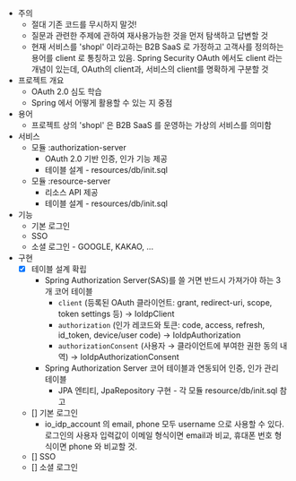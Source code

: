 - 주의
  - 절대 기존 코드를 무시하지 말것!
  - 질문과 관련한 주제에 관하여 재사용가능한 것을 먼저 탐색하고 답변할 것
  - 현재 서비스를 'shopl' 이라고하는 B2B SaaS 로 가정하고 고객사를 정의하는 용어를 client 로 통칭하고 있음. Spring Security OAuth 에서도 client 라는 개념이 있는데, OAuth의 client과, 서비스의 client를 명확하게 구분할 것
- 프로젝트 개요
  - OAuth 2.0 심도 학습
  - Spring 에서 어떻게 활용할 수 있는 지 중점
- 용어
  - 프로젝트 상의 'shopl' 은 B2B SaaS 를 운영하는 가상의 서비스를 의미함
- 서비스
  - 모듈 :authorization-server
    - OAuth 2.0 기반 인증, 인가 기능 제공
    - 테이블 설계 - resources/db/init.sql
  - 모듈 :resource-server
    - 리소스 API 제공
    - 테이블 설계 - resources/db/init.sql
- 기능
  - 기본 로그인
  - SSO 
  - 소셜 로그인 - GOOGLE, KAKAO, ...
- 구현
  - [X] 테이블 설계 확립
    - Spring Authorization Server(SAS)를 쓸 거면 반드시 가져가야 하는 3개 코어 테이블
      - `client` (등록된 OAuth 클라이언트: grant, redirect-uri, scope, token settings 등) -> IoIdpClient
      - `authorization` (인가 레코드와 토큰: code, access, refresh, id_token, device/user code) -> IoIdpAuthorization
      - `authorizationConsent` (사용자 → 클라이언트에 부여한 권한 동의 내역) -> IoIdpAuthorizationConsent
    - Spring Authorization Server 코어 테이블과 연동되어 인증, 인가 관리 테이블
      - JPA 엔티티, JpaRepository 구현 - 각 모듈 resource/db/init.sql 참고
  - [] 기본 로그인
    - io_idp_account 의 email, phone 모두 username 으로 사용할 수 있다. 로그인의 사용자 입력값이 이메일 형식이면 email과 비교, 휴대폰 번호 형식이면 phone 와 비교할 것.  
  - [] SSO
  - [] 소셜 로그인